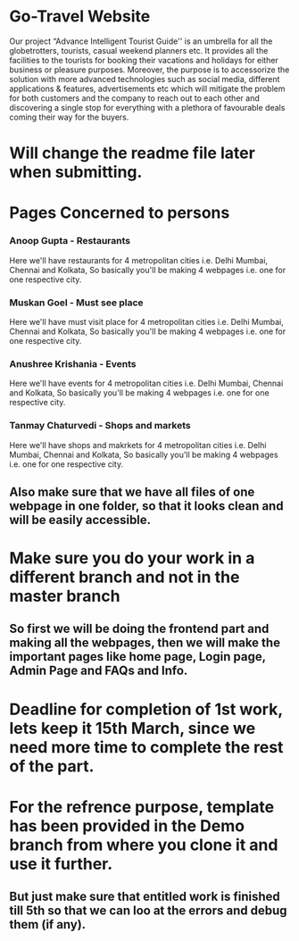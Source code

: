 # Go-Travel Website
Our project “Advance Intelligent Tourist Guide'' is an umbrella for all the globetrotters, tourists, casual weekend planners etc. It provides all the facilities to the tourists for booking their vacations and holidays for either business or pleasure purposes. Moreover, the purpose is to accessorize the solution with more advanced technologies such as social media, different applications & features, advertisements etc which will mitigate the problem for both customers and the company to reach out to each other and discovering a single stop for everything with a plethora of favourable deals coming their way for the buyers.

# Will change the readme file later when submitting.

# Pages Concerned to persons

### Anoop Gupta - Restaurants
Here we'll have restaurants for 4 metropolitan cities i.e. Delhi Mumbai, Chennai and Kolkata, So basically you'll be making 4 webpages i.e. one for one respective city.
### Muskan Goel - Must see place
Here we'll have must visit place for 4 metropolitan cities i.e. Delhi Mumbai, Chennai and Kolkata, So basically you'll be making 4 webpages i.e. one for one respective city.
### Anushree Krishania - Events
Here we'll have events for 4 metropolitan cities i.e. Delhi Mumbai, Chennai and Kolkata, So basically you'll be making 4 webpages i.e. one for one respective city.
### Tanmay Chaturvedi - Shops and markets
Here we'll have shops and makrkets for 4 metropolitan cities i.e. Delhi Mumbai, Chennai and Kolkata, So basically you'll be making 4 webpages i.e. one for one respective city.
## Also make sure that we have all files of one webpage in one folder, so that it looks clean and will be easily accessible.
# Make sure you do your work in a different branch and not in the master branch

## So first we will be doing the frontend part and making all the webpages, then we will make the important pages like home page, Login page, Admin Page and FAQs and Info. 

# Deadline for completion of 1st work, lets keep it 15th March, since we need more time to complete the rest of the part. 

# For the refrence purpose, template has been provided in the Demo branch from where you clone it and use it further. 
## But just make sure that entitled work is finished till 5th so that we can loo at the errors and debug them (if any).
